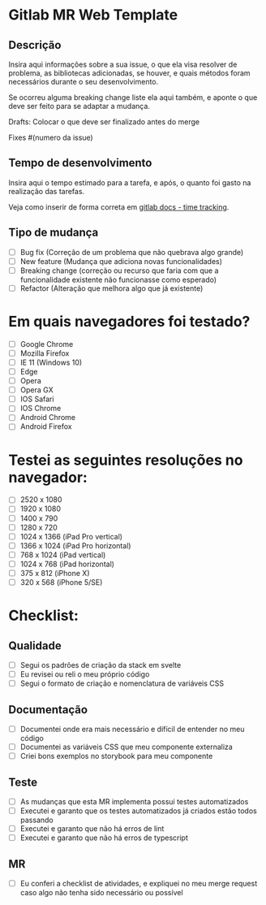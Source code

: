 # Gitlab MR Web Template

## Descrição
Insira aqui informações sobre a sua issue, o que ela visa resolver de problema, as bibliotecas adicionadas, se houver, e quais métodos foram necessários durante o seu desenvolvimento.

Se ocorreu alguma breaking change liste ela aqui também, e aponte o que deve ser feito para se adaptar a mudança.

Drafts: Colocar o que deve ser finalizado antes do merge

Fixes #(numero da issue)

## Tempo de desenvolvimento

Insira aqui o tempo estimado para a tarefa, e após, o quanto foi gasto na realização das tarefas.

Veja como inserir de forma correta em [gitlab docs - time tracking](https://docs.gitlab.com/ee/user/project/time_tracking.html).

## Tipo de mudança
- [ ] Bug fix (Correção de um problema que não quebrava algo grande)
- [ ] New feature (Mudança que adiciona novas funcionalidades)
- [ ] Breaking change (correção ou recurso que faria com que a funcionalidade existente não funcionasse como esperado)
- [ ] Refactor (Alteração que melhora algo que já existente)

# Em quais navegadores foi testado?

- [ ] Google Chrome
- [ ] Mozilla Firefox
- [ ] IE 11 (Windows 10)
- [ ] Edge
- [ ] Opera
- [ ] Opera GX
- [ ] IOS Safari
- [ ] IOS Chrome
- [ ] Android Chrome
- [ ] Android Firefox

# Testei as seguintes resoluções no navegador:

* [ ] 2520 x 1080
* [ ] 1920 x 1080
* [ ] 1400 x 790
* [ ] 1280 x 720
* [ ] 1024 x 1366 (iPad Pro vertical)
* [ ] 1366 x 1024 (iPad Pro horizontal)
* [ ] 768 x 1024 (iPad vertical)
* [ ] 1024 x 768 (iPad horizontal)
* [ ] 375 x 812 (iPhone X)
* [ ] 320 x 568 (iPhone 5/SE)

# Checklist:

## Qualidade
- [ ] Segui os padrões de criação da stack em svelte
- [ ] Eu revisei ou reli o meu próprio código
- [ ] Segui o formato de criação e nomenclatura de variáveis CSS

## Documentação
- [ ] Documentei onde era mais necessário e difícil de entender no meu código
- [ ] Documentei as variáveis CSS que meu componente externaliza
- [ ] Criei bons exemplos no storybook para meu componente

## Teste
- [ ] As mudanças que esta MR implementa possui testes automatizados
- [ ] Executei e garanto que os testes automatizados já criados estão todos passando
- [ ] Executei e garanto que não há erros de lint
- [ ] Executei e garanto que não há erros de typescript

## MR
- [ ] Eu conferi a checklist de atividades, e expliquei no meu merge request caso algo não tenha sido necessário ou possível
